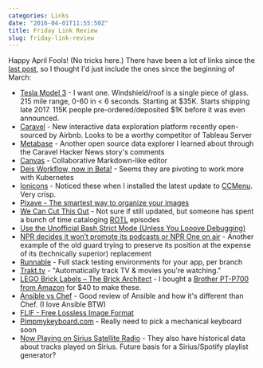 ```yaml
---
categories: Links
date: "2016-04-01T11:55:50Z"
title: Friday Link Review
slug: friday-link-review
---
```


Happy April Fools! (No tricks here.) There have been a lot of links since the [last post](/2015/04/24/friday-link-review.html), so I thought I'd just include the ones since the beginning of March:

* [Tesla Model 3](https://www.teslamotors.com/model3) - I want one. Windshield/roof is a single piece of glass. 215 mile range, 0-60 in < 6 seconds. Starting at $35K. Starts shipping late 2017. 115K people pre-ordered/deposited $1K before it was even announced.
* [Caravel](https://github.com/airbnb/caravel) - New interactive data exploration platform recently open-sourced by Airbnb. Looks to be a worthy competitor of Tableau Server
* [Metabase](http://www.metabase.com/) - Another open source data explorer I learned about through the Caravel Hacker News story's comments
* [Canvas](https://usecanvas.com/) - Collaborative Markdown-like editor
* [Deis Workflow, now in Beta!](https://deis.com/blog/2016/deis-workflow-beta/) - Seems they are pivoting to work more with Kubernetes
* [Ionicons](http://ionicons.com/) - Noticed these when I installed the latest update to [CCMenu](http://ccmenu.org/). Very crisp.
* [Pixave - The smartest way to organize your images](http://www.littlehj.com/)
* [We Can Cut This Out](http://wecancutthisout.com/) - Not sure if still updated, but someone has spent a bunch of time cataloging [ROTL](http://www.merlinmann.com/roderick/) episodes
* [Use the Unofficial Bash Strict Mode (Unless You Looove Debugging)](http://redsymbol.net/articles/unofficial-bash-strict-mode/)
* [NPR decides it won’t promote its podcasts or NPR One on air](http://www.niemanlab.org/2016/03/npr-decides-it-wont-promote-its-podcasts-or-npr-one-on-air/) - Another example of the old guard trying to preserve its position at the expense of its (technically superior) replacement
* [Runnable](https://runnable.io/) - Full stack testing environments for your app, per branch
* [Trakt.tv](https://trakt.tv/) - "Automatically track TV & movies you're watching."
* [LEGO Brick Labels – The Brick Architect](http://brickarchitect.com/labels/) - I bought a [Brother PT-P700 from Amazon](http://www.amazon.com/Brother-PT-P700-Connectable-Label-Maker/dp/B00DSYEB28/) for $40 to make these.
* [Ansible vs Chef](http://tjheeta.github.io/2015/04/15/ansible-vs-chef/) - Good review of Ansible and how it's different than Chef. (I love Ansible BTW)
* [FLIF - Free Lossless Image Format](http://flif.info/index.html)
* [Pimpmykeyboard.com](http://pimpmykeyboard.com/) - Really need to pick a mechanical keyboard soon
* [Now Playing on Sirius Satellite Radio](http://www.dogstarradio.com/now_playing.php) - They also have historical data about tracks played on Sirius. Future basis for a Sirius/Spotify playlist generator?
